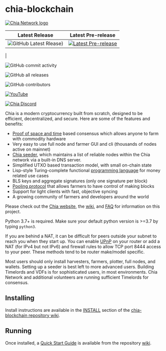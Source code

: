 # chia-blockchain

[![Chia Network logo](https://www.chia.net/wp-content/uploads/2022/09/chia-logo.svg "Chia logo")](https://www.chia.net/)

| Latest Release | Latest Pre-release |
|         :---:          |          :---:         |
| ![GitHub Latest Rlease)](https://img.shields.io/github/v/release/Chia-Network/chia-blockchain?&label=release&logo=github) | [![Latest Pre-release](https://img.shields.io/endpoint?url=https%3A%2F%2Fgh-api-proxy.herokuapp.com%2Fapi%2Frepos%2FChia-Network%2Fchia-blockchain%2Freleases%3Fper_page%3D1%26prerelease%3Dtrue&style=flat-square&logo=GitHub&label=Latest%20Pre-release&color=orange&cacheSeconds=3600)](https://github.com/Chia-Network/chia-blockchain/releases)
 |

![GitHub commit activity](https://img.shields.io/github/commit-activity/w/Chia-Network/chia-blockchain?logo=GitHub)

![GitHub all releases](https://img.shields.io/github/downloads/Chia-Network/chia-blockchain/total?logo=GitHub)

![GitHub contributors](https://img.shields.io/github/contributors/Chia-Network/chia-blockchain?logo=GitHub)

[![YouTube](https://img.shields.io/badge/subscribers-8.78k-red?logo=youtube&style=flat)](https://www.youtube.com/@Chia-Network)

[![Chia Discord](https://dcbadge.vercel.app/api/server/chia?style=flat&theme=full-presence)](https://discord.gg/chia)

<!-- ![Discord Shield](https://discordapp.com/api/guilds/1034523881404370984/widget.png?style=shield)

[![Discord](https://img.shields.io/discord/1034523881404370984.svg?label=Discord&logo=discord&colorB=1e2b2f)](https://discord.gg/chia) -->

Chia is a modern cryptocurrency built from scratch, designed to be efficient, decentralized, and secure. Here are some of the features and benefits:
* [Proof of space and time](https://docs.google.com/document/d/1tmRIb7lgi4QfKkNaxuKOBHRmwbVlGL4f7EsBDr_5xZE/edit) based consensus which allows anyone to farm with commodity hardware
* Very easy to use full node and farmer GUI and cli (thousands of nodes active on mainnet)
* [Chia seeder](https://github.com/Chia-Network/chia-blockchain/wiki/Chia-Seeder-User-Guide), which maintains a list of reliable nodes within the Chia network via a built-in DNS server.
* Simplified UTXO based transaction model, with small on-chain state
* Lisp-style Turing-complete functional [programming language](https://chialisp.com/) for money related use cases
* BLS keys and aggregate signatures (only one signature per block)
* [Pooling protocol](https://github.com/Chia-Network/chia-blockchain/wiki/Pooling-User-Guide) that allows farmers to have control of making blocks
* Support for light clients with fast, objective syncing
* A growing community of farmers and developers around the world

Please check out the [Chia website](https://www.chia.net/), the [wiki](https://github.com/Chia-Network/chia-blockchain/wiki), and [FAQ](https://github.com/Chia-Network/chia-blockchain/wiki/FAQ) for
information on this project.

Python 3.7+ is required. Make sure your default python version is >=3.7
by typing `python3`.

If you are behind a NAT, it can be difficult for peers outside your subnet to
reach you when they start up. You can enable
[UPnP](https://www.homenethowto.com/ports-and-nat/upnp-automatic-port-forward/)
on your router or add a NAT (for IPv4 but not IPv6) and firewall rules to allow
TCP port 8444 access to your peer.
These methods tend to be router make/model specific.

Most users should only install harvesters, farmers, plotter, full nodes, and wallets.
Setting up a seeder is best left to more advanced users.
Building Timelords and VDFs is for sophisticated users, in most environments.
Chia Network and additional volunteers are running sufficient Timelords
for consensus.

## Installing

Install instructions are available in the
[INSTALL](https://github.com/Chia-Network/chia-blockchain/wiki/INSTALL)
section of the
[chia-blockchain repository wiki](https://github.com/Chia-Network/chia-blockchain/wiki).

## Running

Once installed, a
[Quick Start Guide](https://github.com/Chia-Network/chia-blockchain/wiki/Quick-Start-Guide)
is available from the repository
[wiki](https://github.com/Chia-Network/chia-blockchain/wiki).
